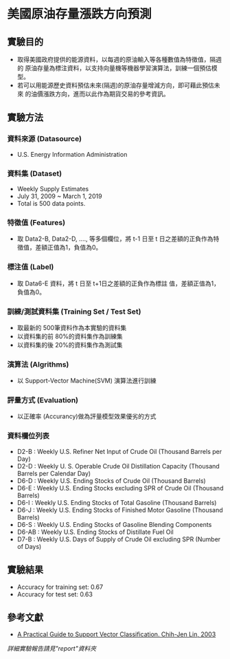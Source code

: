 # 美國原油存量漲跌方向預測

## 實驗目的

- 取得美國政府提供的能源資料，以每週的原油輸入等各種數值為特徵值，隔週的 原油存量為標注資料，以支持向量機等機器學習演算法，訓練一個預估模型。
- 若可以用能源歷史資料預估未來(隔週)的原油存量增減方向，即可藉此預估未來 的油價漲跌方向，進而以此作為期貨交易的參考資訊。

## 實驗方法

### 資料來源 (Datasource)
- U.S. Energy Information Administration

### 資料集 (Dataset)
- Weekly Supply Estimates
- July 31, 2009 ~ March 1, 2019
- Total is 500 data points.

### 特徵值 (Features)
- 取 Data2-B, Data2-D, ...., 等多個欄位，將 t-1 日至 t 日之差額的正負作為特徵值，差額正值為1，負值為0。

### 標注值 (Label)
- 取 Data6-E 資料，將 t 日至 t+1日之差額的正負作為標註 值，差額正值為1，負值為0。

### 訓練/測試資料集 (Training Set / Test Set)
- 取最新的 500筆資料作為本實驗的資料集
- 以資料集的前 80%的資料集作為訓練集
- 以資料集的後 20%的資料集作為測試集

### 演算法 (Algrithms)
- 以 Support-Vector Machine(SVM) 演算法進行訓練

### 評量方式 (Evaluation)
- 以正確率 (Accurancy)做為評量模型效果優劣的方式

### 資料欄位列表
- D2-B : Weekly U.S. Refiner Net Input of Crude Oil (Thousand Barrels per Day)
- D2-D : Weekly U. S. Operable Crude Oil Distillation Capacity (Thousand Barrels per Calendar Day)
- D6-D : Weekly U.S. Ending Stocks of Crude Oil (Thousand Barrels)
- D6-E : Weekly U.S. Ending Stocks excluding SPR of Crude Oil (Thousand Barrels)
- D6-I : Weekly U.S. Ending Stocks of Total Gasoline (Thousand Barrels)
- D6-J : Weekly U.S. Ending Stocks of Finished Motor Gasoline (Thousand Barrels)
- D6-S : Weekly U.S. Ending Stocks of Gasoline Blending Components
- D6-AB : Weekly U.S. Ending Stocks of Distillate Fuel Oil
- D7-B : Weekly U.S. Days of Supply of Crude Oil excluding SPR (Number of Days)

## 實驗結果

- Accuracy for training set: 0.67
- Accuracy for test set: 0.63

## 參考文獻

- [A Practical Guide to Support Vector Classification. Chih-Jen Lin, 2003](https://cdn.fbsbx.com/v/t59.2708-21/56835846_2120982971333713_3907667920003530752_n.pdf/A-Practical-Guide-to-Support-Vector-Classification.pdf?_nc_cat=102&_nc_oc=AQlDde5VgtkARL8zqHgrMT9tIx4fxmonKwxI0w5Utu_upaMkDmr5eHDk_3mKlH44LGg&_nc_ht=cdn.fbsbx.com&oh=0337f86caa76a02eb3f9dee633a27a7d&oe=5D88C944&dl=1&fbclid=IwAR1cn_fIj-bF2077yNVicSvDsL6r93Qv9PExqbXJBvEHlZmSkHTrhzSbHL8)


*詳細實驗報告請見"report"資料夾*
